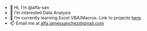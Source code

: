 - 👋 Hi, I’m @alfa-san
- 👀 I’m interested Data Analysis
- 🌱 I’m currently learning Excel VBA/Macros. Link to projects [here](https://github.com/alfa-san/Excel-VBA-Projects).
- 📫 Email me at alfa.jamessanchez@gmail.com
<!---
alfa-san/alfa-san is a ✨ special ✨ repository because its `README.md` (this file) appears on your GitHub profile.
You can click the Preview link to take a look at your changes.
--->
